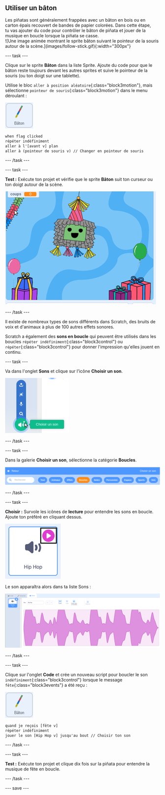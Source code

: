 ## Utiliser un bâton

<div style="display: flex; flex-wrap: wrap">
<div style="flex-basis: 200px; flex-grow: 1; margin-right: 15px;">
Les piñatas sont généralement frappées avec un bâton en bois ou en carton épais recouvert de bandes de papier colorées. Dans cette étape, tu vas ajouter du code pour contrôler le bâton de piñata et jouer de la musique en boucle lorsque la piñata se casse. 
</div>
<div>
![Une image animée montrant le sprite bâton suivant le pointeur de la souris autour de la scène.](images/follow-stick.gif){:width="300px"}
</div>
</div>

--- task ---

Clique sur le sprite **Bâton** dans la liste Sprite. Ajoute du code pour que le bâton reste toujours devant les autres sprites et suive le pointeur de la souris (ou ton doigt sur une tablette).

Utilise le bloc `aller à position aléatoire`{:class="block3motion"}, mais sélectionne `pointeur de souris`{:class="block3motion"} dans le menu déroulant :

![L'icône du sprite Bâton](images/stick-sprite.png)

```blocks3
when flag clicked
répéter indéfiniment
aller à l'[avant v] plan
aller à (pointeur de souris v) // Changer en pointeur de souris
```

--- /task ---

--- task ---

**Test :** Exécute ton projet et vérifie que le sprite **Bâton** suit ton curseur ou ton doigt autour de la scène.

![Une image animée montrant le sprite Bâton suivant le pointeur de la souris autour de la scène.](images/follow-stick.gif)

--- /task ---

Il existe de nombreux types de sons différents dans Scratch, des bruits de voix et d'animaux à plus de 100 autres effets sonores.

Scratch a également des **sons en boucle** qui peuvent être utilisés dans les boucles `répéter indéfiniment`{:class="block3control"} ou `répéter`{:class="block3control"} pour donner l'impression qu'elles jouent en continu.

--- task ---

Va dans l'onglet **Sons** et clique sur l'icône **Choisir un son**.

![L'icône Choisir un son avec le menu déroulant des sons. Lorsqu'elle est sélectionnée, l'icône Choisir un son est un haut-parleur blanc sur un cercle vert.](images/sound-icon.png)

--- /task ---

--- task ---

Dans la galerie **Choisir un son**, sélectionne la catégorie **Boucles**.

![La galerie Son avec la catégorie "Boucles" surlignée en orange pour indiquer qu'elle a été sélectionnée. Les autres catégories sont en bleu.](images/loops-category.png)

--- /task ---

--- task ---

**Choisir :** Survole les icônes de **lecture** pour entendre les sons en boucle. Ajoute ton préféré en cliquant dessus.

![Le son "Hip hop" avec l'icône de lecture en surbrillance dans le coin supérieur droit de l'icône du son.](images/play-icon.png)

Le son apparaîtra alors dans ta liste Sons :

![Le son "Hip hop" dans la liste des sons de l'onglet Sons.](images/added-sound.png)

--- /task ---

--- task ---

Clique sur l'onglet **Code** et crée un nouveau script pour boucler le son `indéfiniment`{:class="block3control"} lorsque le message `fête`{:class="block3events"} a été reçu :

![L'icône du sprite Bâton.](images/stick-sprite.png)

```blocks3
quand je reçois [fête v]
répéter indéfiniment
jouer le son [Hip Hop v] jusqu'au bout // Choisir ton son
```

--- /task ---

--- task ---

**Test :** Exécute ton projet et clique dix fois sur la piñata pour entendre la musique de fête en boucle.

--- /task ---

--- save ---
